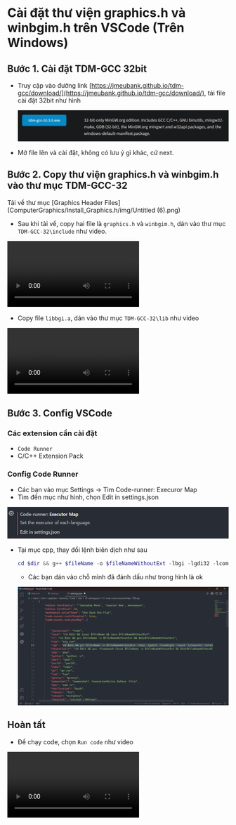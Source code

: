 # Cài đặt thư viện graphics.h và winbgim.h trên VSCode (Trên Windows)

## Bước 1. Cài đặt TDM-GCC 32bit
- Truy cập vào đường link [https://jmeubank.github.io/tdm-gcc/download/](https://jmeubank.github.io/tdm-gcc/download/), tải file cài đặt 32bit như hình

  ![Alt text](img/image.png)
- Mở file lên và cài đặt, không có lưu ý gì khác, cứ next.

## Bước 2. Copy thư viện graphics.h và winbgim.h vào thư mục TDM-GCC-32
Tải về thư mục [Graphics Header Files](ComputerGraphics/Install_Graphics.h/img/Untitled (6).png)
- Sau khi tải về, copy hai file là `graphics.h` và `winbgim.h`, dán vào thư mục `TDM-GCC-32\include` như video.

<video controls>
  <source src="Install_Graphics.h\img\20240120_132225.mp4" type="video/mp4">
  Your browser does not support the video tag.
</video>

- Copy file `libbgi.a`, dán vào thư mục `TDM-GCC-32\lib` như video

<video controls>
  <source src="Install_Graphics.h\img\20240120_133211.mp4" type="video/mp4">
  Your browser does not support the video tag.
</video>

## Bước 3. Config VSCode

### Các extension cần cài đặt

- `Code Runner`
- C/C++ Extension Pack

### Config Code Runner

- Các bạn vào mục Settings → Tìm Code-runner: Execuror Map
- Tìm đến mục như hình, chọn Edit in settings.json
    
![Alt text](img\Untitled1.png)
    
- Tại mục cpp, thay đổi lệnh biên dịch như sau
    
    ```powershell
    cd $dir && g++ $fileName -o $fileNameWithoutExt -lbgi -lgdi32 -lcomdlg32 -luuid -loleaut32 -lole32 && $dir$fileNameWithoutExt
    ```
    
    - Các bạn dán vào chỗ mình đã đánh dấu như trong hình là ok
    
    ![Untitled](img\Untitled.png)

## Hoàn tất
- Để chạy code, chọn `Run code` như video

<video controls>
  <source src="Install_Graphics.h\img\20240120_133857.mp4" type="video/mp4">
  Your browser does not support the video tag.
</video>
